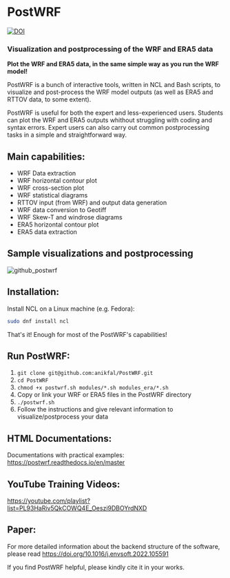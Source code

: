 # PostWRF

[![DOI](https://zenodo.org/badge/doi/10.5281/zenodo.8191714.svg)](https://zenodo.org/record/8191714)

### Visualization and postprocessing of the WRF and ERA5 data

**Plot the WRF and ERA5 data, in the same simple way as you run the WRF model!**

PostWRF is a bunch of interactive tools, written in NCL and Bash scripts, to visualize and post-process the WRF model outputs (as well as ERA5 and RTTOV data, to some extent).

PostWRF is useful for both the expert and less-experienced users. Students can plot the WRF and ERA5 outputs whithout struggling with coding and syntax errors. Expert users can also carry out common postprocessing tasks in a simple and straightforward way.

## Main capabilities:
- WRF Data extraction
- WRF horizontal contour plot
- WRF cross-section plot
- WRF statistical diagrams
- RTTOV input (from WRF) and output data generation
- WRF data conversion to Geotiff
- WRF Skew-T and windrose diagrams
- ERA5 horizontal contour plot
- ERA5 data extraction

## Sample visualizations and postprocessing
![github_postwrf](https://github.com/anikfal/PostWRF/assets/11738727/16be89c3-1bb1-4245-a430-1d07876563dd)


## Installation:
Install NCL on a Linux machine (e.g. Fedora):
```bash
sudo dnf install ncl
```
That's it! Enough for most of the PostWRF's capabilities!

## Run PostWRF:
1. ``` git clone git@github.com:anikfal/PostWRF.git ```
2. ``` cd PostWRF ```
3. ``` chmod +x postwrf.sh modules/*.sh modules_era/*.sh ```
4. Copy or link your WRF or ERA5 files in the PostWRF directory
5. ``` ./postwrf.sh ```
6. Follow the instructions and give relevant information to visualize/postprocess your data


## HTML Documentations:
Documentations with practical examples: https://postwrf.readthedocs.io/en/master

## YouTube Training Videos:
https://youtube.com/playlist?list=PL93HaRiv5QkCOWQ4E_Oeszi9DBOYrdNXD

## Paper:
For more detailed information about the backend structure of the software, please read https://doi.org/10.1016/j.envsoft.2022.105591

If you find PostWRF helpful, please kindly cite it in your works.
